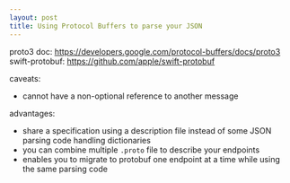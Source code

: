 ```yaml
---
layout: post
title: Using Protocol Buffers to parse your JSON
---
```


proto3 doc: https://developers.google.com/protocol-buffers/docs/proto3
swift-protobuf: https://github.com/apple/swift-protobuf

caveats:
- cannot have a non-optional reference to another message

advantages:
- share a specification using a description file instead of some JSON parsing code handling dictionaries
- you can combine multiple `.proto` file to describe your endpoints
- enables you to migrate to protobuf one endpoint at a time while using the same parsing code